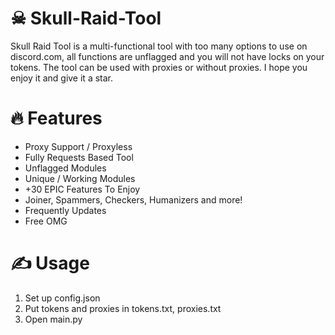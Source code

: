 # ☠ Skull-Raid-Tool
Skull Raid Tool is a multi-functional tool with too many options to use on discord.com, all functions are unflagged and you will not have locks on your tokens. The tool can be used with proxies or without proxies. I hope you enjoy it and give it a star.

# 🔥 Features
- Proxy Support / Proxyless
- Fully Requests Based Tool
- Unflagged Modules
- Unique / Working Modules
- +30 EPIC Features To Enjoy
- Joiner, Spammers, Checkers, Humanizers and more!
- Frequently Updates
- Free OMG

# ✍ Usage
1. Set up config.json
2. Put tokens and proxies in tokens.txt, proxies.txt
3. Open main.py
